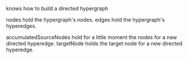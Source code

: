 knows how to build a directed hypergraph

nodes hold the hypergraph's nodes.
edges hold the hypergraph's hyperedges.

accumulatedSourceNodes  hold for a little moment the nodes for a new directed hyperedge.
targetNode holds the target node for a new directed hyperedge.

